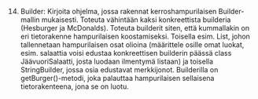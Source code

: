 14.	Builder: Kirjoita ohjelma, jossa rakennat kerroshampurilaisen Builder-mallin mukaisesti. Toteuta vähintään kaksi konkreettista builderia (Hesburger ja McDonalds). Toteuta builderit siten, että kummallakin on eri tietorakenne hampurilaisen koostamiseksi. Toisella esim. List, johon tallennetaan hampurilaisen osat olioina (määrittele osille omat luokat, esim. salaattia voisi edustaa konkreettisen builderin päässä class JäävuoriSalaatti, josta luodaan ilmentymä listaan) ja toisella StringBuilder, jossa osia edustavat merkkijonot. Builderilla on getBurger()-metodi, joka palauttaa hampurilaisen sellaisena tietorakenteena, jona se on luotu. 